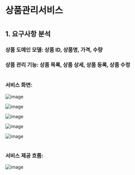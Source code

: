 # 상품관리서비스
#
## 1. 요구사항 분석
### 상품 도메인 모델: 상품 ID, 상품명, 가격, 수량
### 상품 관리 기능: 상품 목록, 상품 상세, 상품 등록, 상품 수정

#
### 서비스 화면:
![image](https://user-images.githubusercontent.com/81903928/151688483-ce9d566b-fb82-476a-8244-24cc508acf24.png)

![image](https://user-images.githubusercontent.com/81903928/151688536-a14fbb74-2f3e-42fd-b383-0e6219d8fb16.png)

![image](https://user-images.githubusercontent.com/81903928/151688550-18c9db9f-0374-4b7c-8f46-58d7de68e31f.png)

![image](https://user-images.githubusercontent.com/81903928/151688493-651f28b4-e8cc-4795-845c-c442eaa4cdcf.png)

![image](https://user-images.githubusercontent.com/81903928/151688508-5aefc443-6348-4bf2-b82c-3e5ab2ac35f9.png)

#
### 서비스 제공 흐름:
![image](https://github.com/sarana-hub/item-service/assets/81903928/c02e4a6c-9de6-4c1c-b727-52fe1af09404)


